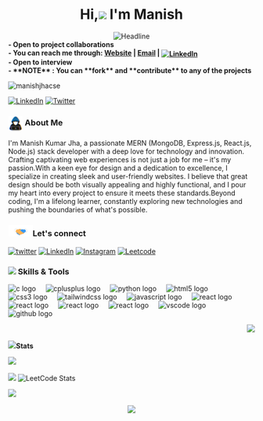 <h1 align="center">Hi,<img src="https://media.giphy.com/media/hvRJCLFzcasrR4ia7z/giphy.gif" width="35"> I'm Manish</h1>
<div align=center>
<img src="https://readme-typing-svg.herokuapp.com?color=%236FDA44&size=32&center=true&vCenter=true&width=600&height=50&lines=Computer+Science+Student;MERN+Developer;Tech+Enthusiast" alt="Headline" />
</div>

<div >
  <b>- Open to project collaborations</b> <br>
<b>- You can reach me through: <a href="https://manishkumarjha.me/">Website</a>   |  <a href="mailto:jhamanish.cse25@gmail.com">Email</a> | <a href="https://www.linkedin.com/in/manish02/">
 <img  alt="LinkedIn" title="LinkedIn" src="https://img.shields.io/static/v1?message=LinkedIn&logo=linkedin&label=&color=0077B5&logoColor=white&labelColor=&style=for-the-badge" height="24" align="center" /></a></b ><br>
<b>- Open to interview </b> <br>
<b>- **NOTE** : You can **fork** and **contribute** to any of the projects </b>
</div>

<p align="right">
  <p align="left"> <img src="https://komarev.com/ghpvc/?username=manishjhacse&label=Profile%20views&color=0e75b6&style=flat" alt="manishjhacse" /> </p>             


[![LinkedIn](https://img.shields.io/badge/LinkedIn-%230077B5.svg?logo=linkedin&logoColor=white)](https://linkedin.com/in/manish02)
[![Twitter](https://img.shields.io/badge/Twitter-%231DA1F2.svg?logo=twitter&logoColor=white)](https://twitter.com/manish_jha02)


<h3 align="left"><img src="https://github.com/0xAbdulKhalid/0xAbdulKhalid/raw/main/assets/mdImages/about_me.gif" width = 30px align="center"> About Me </h3>
I'm Manish Kumar Jha, a passionate MERN (MongoDB, Express.js, React.js, Node.js) stack developer with a deep love for technology and innovation. Crafting captivating web experiences is not just a job for me – it's my passion.With a keen eye for design and a dedication to excellence, I specialize in creating sleek and user-friendly websites. I believe that great design should be both visually appealing and highly functional, and I pour my heart into every project to ensure it meets these standards.Beyond coding, I'm a lifelong learner, constantly exploring new technologies and pushing the boundaries of what's possible.

<h3 align="left"><img src="https://github.com/0xAbdulKhalid/0xAbdulKhalid/raw/main/assets/mdImages/handshake.gif" width=50px>Let's connect</h3>
<p align="left">
<a href="https://twitter.com/manish_jha02" target="blank"><img align="center" src="https://raw.githubusercontent.com/rahuldkjain/github-profile-readme-generator/master/src/images/icons/Social/twitter.svg" alt="twitter" height="30" width="40" /></a>
<a href="https://linkedin.com/in/manish02" target="blank"><img align="center" src="https://raw.githubusercontent.com/rahuldkjain/github-profile-readme-generator/master/src/images/icons/Social/linked-in-alt.svg" alt="LinkedIn" height="30" width="40" /></a>
<a href="https://instagram.com/manish_j21" target="blank"><img align="center" src="https://raw.githubusercontent.com/rahuldkjain/github-profile-readme-generator/master/src/images/icons/Social/instagram.svg" alt="Instagram" height="30" width="40" /></a>
<a href="https://www.leetcode.com/manish_j21" target="blank"><img align="center" src="https://raw.githubusercontent.com/rahuldkjain/github-profile-readme-generator/master/src/images/icons/Social/leet-code.svg" alt="Leetcode" height="30" width="40" /></a>
</p>

<h3 align="left"><img src="https://media2.giphy.com/media/QssGEmpkyEOhBCb7e1/giphy.gif?cid=ecf05e47a0n3gi1bfqntqmob8g9aid1oyj2wr3ds3mg700bl&rid=giphy.gif" width ="25"> Skills & Tools</h3> 
<div align="left">
  <img src="https://skillicons.dev/icons?i=c" height="40" alt="c logo"  />
  <img width="12" />
  <img src="https://skillicons.dev/icons?i=cpp" height="40" alt="cplusplus logo"  />
  <img width="12" />
  <img src="https://skillicons.dev/icons?i=java" height="40" alt="python logo"  />
  <img width="12" />
  <img src="https://skillicons.dev/icons?i=html" height="40" alt="html5 logo"  />
  <img width="12" />
  <img src="https://skillicons.dev/icons?i=css" height="40" alt="css3 logo"  />
  <img width="12" />
  <img src="https://skillicons.dev/icons?i=tailwind" height="40" alt="tailwindcss logo"  />
  <img width="12" />
  <img src="https://skillicons.dev/icons?i=js" height="40" alt="javascript logo"  />
  <img width="12" />
  <img src="https://skillicons.dev/icons?i=react" height="40" alt="react logo"  />
  <img width="12" />
  <img src="https://skillicons.dev/icons?i=nodejs" height="40" alt="react logo"  />
  <img width="12" />
  <img src="https://skillicons.dev/icons?i=expressjs" height="40" alt="react logo"  />
  <img width="12" />
  <img src="https://skillicons.dev/icons?i=mongo" height="40" alt="react logo"  />
  <img width="12" />
  <img src="https://skillicons.dev/icons?i=vscode" height="40" alt="vscode logo"  />
  <img width="12" />
  <img src="https://skillicons.dev/icons?i=github" height="40" alt="github logo"  />
  <img width="12" />
</div>

<p align="right">
  
<img src="https://user-images.githubusercontent.com/73097560/115834477-dbab4500-a447-11eb-908a-139a6edaec5c.gif">             

<p align="left"><img src="https://media.giphy.com/media/iY8CRBdQXODJSCERIr/giphy.gif" width="35"><b>Stats </b></p>

  
![](https://github-readme-stats.vercel.app/api/top-langs/?username=manishjhacse&theme=dark&hide_border=true&include_all_commits=false&count_private=false&layout=compact) <br/>

![](https://github-readme-streak-stats.herokuapp.com/?user=manishjhacse&theme=dark&hide_border=true) 
![LeetCode Stats](https://leetcard.jacoblin.cool/manish_j21?border=0&radius=10theme=dark&font=Poppins)</br>

![](https://quotes-github-readme.vercel.app/api?type=horizontal&theme=dark)




<p align="center">
     <img src="https://capsule-render.vercel.app/api?type=waving&color=gradient&height=100&section=footer"/>
</p>
